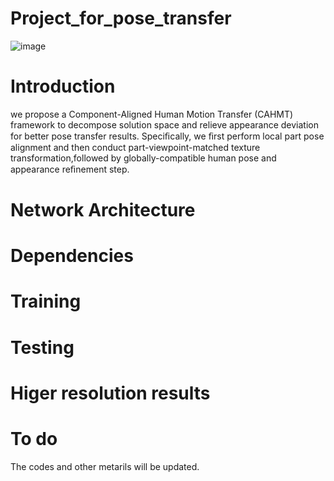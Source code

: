 # Project_for_pose_transfer

![image](https://github.com/posetransfer-pre/Project_for_pose_transfer---Beta-version/blob/master/images/results.png)

# Introduction

we propose a Component-Aligned Human Motion Transfer (CAHMT) framework to decompose solution space and relieve appearance deviation for better pose transfer results. Speciﬁcally, we ﬁrst perform local part pose alignment and then conduct part-viewpoint-matched texture transformation,followed by globally-compatible human pose and appearance reﬁnement step. 

# Network Architecture

# Dependencies

# Training

# Testing

# Higer resolution results

# To do

The codes and other metarils will be updated.
